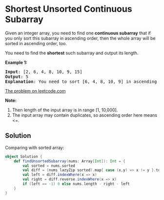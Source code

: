 # Shortest Unsorted Continuous Subarray

Given an integer array, you need to find one **continuous subarray** that if
you only sort this subarray in ascending order, then the whole array will be
sorted in ascending order, too.

You need to find the **shortest** such subarray and output its length.

**Example 1:**
<pre>
<b>Input</b>: [2, 6, 4, 8, 10, 9, 15]
<b>Output</b>: 5
<b>Explanation</b>: You need to sort [6, 4, 8, 10, 9] in ascending order to make the whole array sorted in ascending order.
</pre>

[The problem on leetcode.com](https://leetcode.com/problems/shortest-unsorted-continuous-subarray/)

**Note:**

1. Then length of the input array is in range [1, 10,000].
1. The input array may contain duplicates, so ascending order here means <=.

## Solution

Comparing with sorted array:

```scala
object Solution {
    def findUnsortedSubarray(nums: Array[Int]): Int = {
        val sorted = nums.sorted
        val diff = (nums lazyZip sorted).map{ case (x,y) => x != y }.toList
        val left = diff.indexWhere(x => x)
        val right = diff.reverse.indexWhere(x => x)
        if (left == -1) 0 else nums.length - right - left
    }
}
```

